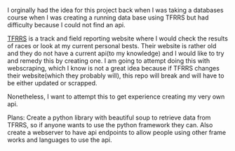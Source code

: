 I orginally had the idea for this project back when I was taking a databases course when I was creating a running data base using TFRRS but had difficulty because I could not find an api. 

<a href="https://www.tfrrs.org/">TFRRS</a> is a track and field reporting website where I would check the results of races or look at my current personal bests. Their website is rather old and they do not have a current api(to my knowledge) and I would like to try and remedy this by creating one. I am going to attempt doing this with webscraping, which I know is not a great idea because if TFRRS changes their website(which they probably will), this repo will break and will have to be either updated or scrapped.

Nonetheless, I want to attempt this to get experience creating my very own api.

Plans:
  Create a python library with beautiful soup to retrieve data from TFRRS, so if anyone wants to use the python framework they can.
  Also create a webserver to have api endpoints to allow people using other frame works and languages to use the api.
